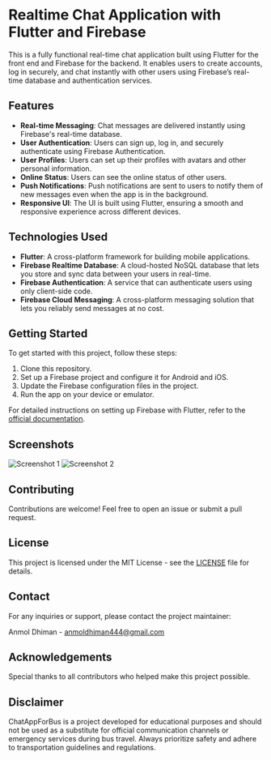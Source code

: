 # Realtime Chat Application with Flutter and Firebase

This is a fully functional real-time chat application built using Flutter for the front end and Firebase for the backend. It enables users to create accounts, log in securely, and chat instantly with other users using Firebase’s real-time database and authentication services.
## Features

- **Real-time Messaging**: Chat messages are delivered instantly using Firebase's real-time database.
- **User Authentication**: Users can sign up, log in, and securely authenticate using Firebase Authentication.
- **User Profiles**: Users can set up their profiles with avatars and other personal information.
- **Online Status**: Users can see the online status of other users.
- **Push Notifications**: Push notifications are sent to users to notify them of new messages even when the app is in the background.
- **Responsive UI**: The UI is built using Flutter, ensuring a smooth and responsive experience across different devices.

## Technologies Used

- **Flutter**: A cross-platform framework for building mobile applications.
- **Firebase Realtime Database**: A cloud-hosted NoSQL database that lets you store and sync data between your users in real-time.
- **Firebase Authentication**: A service that can authenticate users using only client-side code.
- **Firebase Cloud Messaging**: A cross-platform messaging solution that lets you reliably send messages at no cost.

## Getting Started

To get started with this project, follow these steps:

1. Clone this repository.
2. Set up a Firebase project and configure it for Android and iOS.
3. Update the Firebase configuration files in the project.
4. Run the app on your device or emulator.

For detailed instructions on setting up Firebase with Flutter, refer to the [official documentation](https://firebase.flutter.dev/docs/overview).

## Screenshots

![Screenshot 1](screenshots/1.png)
![Screenshot 2](screenshots/2.png)


## Contributing

Contributions are welcome! Feel free to open an issue or submit a pull request.


## License

This project is licensed under the MIT License - see the [LICENSE](LICENSE) file for details.

## Contact

For any inquiries or support, please contact the project maintainer:

Anmol Dhiman - [anmoldhiman444@gmail.com](mailto:anmoldhiman444@gmail.com)

## Acknowledgements

Special thanks to all contributors who helped make this project possible.

## Disclaimer

ChatAppForBus is a project developed for educational purposes and should not be used as a substitute for official communication channels or emergency services during bus travel. Always prioritize safety and adhere to transportation guidelines and regulations.
